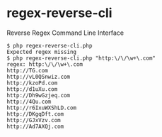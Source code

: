 # regex-reverse-cli
Reverse Regex Command Line Interface

```
$ php regex-reverse-cli.php                   
Expected regex missing
$ php regex-reverse-cli.php "http:\/\/\w+\.com"
regex: http:\/\/\w+\.com
http://TG.com
http://vL0QSnwiz.com
http://kzoPd.com
http://d1uXu.com
http://Dh9wGzjeq.com
http://4Qu.com
http://r6IxuWXShLD.com
http://DKgqDft.com
http://GJxVzv.com
http://Ad7AXQj.com
```
